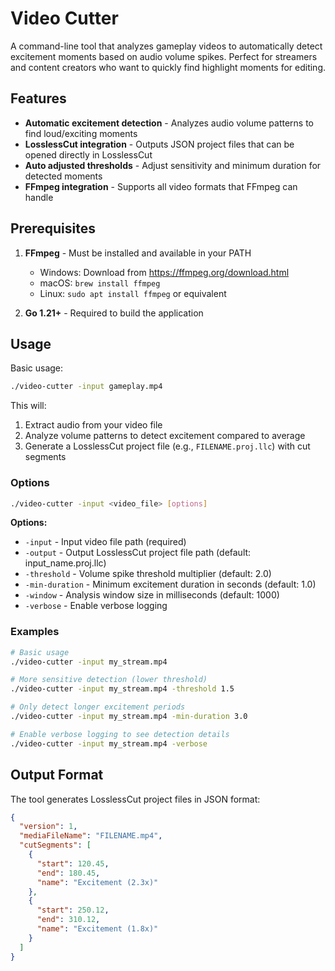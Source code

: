 # Video Cutter

A command-line tool that analyzes gameplay videos to automatically detect excitement moments based on audio volume spikes. Perfect for streamers and content creators who want to quickly find highlight moments for editing.

## Features

- **Automatic excitement detection** - Analyzes audio volume patterns to find loud/exciting moments
- **LosslessCut integration** - Outputs JSON project files that can be opened directly in LosslessCut
- **Auto adjusted thresholds** - Adjust sensitivity and minimum duration for detected moments
- **FFmpeg integration** - Supports all video formats that FFmpeg can handle

## Prerequisites

1. **FFmpeg** - Must be installed and available in your PATH
   - Windows: Download from https://ffmpeg.org/download.html
   - macOS: `brew install ffmpeg`
   - Linux: `sudo apt install ffmpeg` or equivalent

2. **Go 1.21+** - Required to build the application

## Usage

Basic usage:
```bash
./video-cutter -input gameplay.mp4
```

This will:
1. Extract audio from your video file
2. Analyze volume patterns to detect excitement compared to average
3. Generate a LosslessCut project file (e.g., `FILENAME.proj.llc`) with cut segments

### Options

```bash
./video-cutter -input <video_file> [options]
```

**Options:**
- `-input` - Input video file path (required)
- `-output` - Output LosslessCut project file path (default: input_name.proj.llc)
- `-threshold` - Volume spike threshold multiplier (default: 2.0)
- `-min-duration` - Minimum excitement duration in seconds (default: 1.0)
- `-window` - Analysis window size in milliseconds (default: 1000)
- `-verbose` - Enable verbose logging

### Examples

```bash
# Basic usage
./video-cutter -input my_stream.mp4

# More sensitive detection (lower threshold)
./video-cutter -input my_stream.mp4 -threshold 1.5

# Only detect longer excitement periods
./video-cutter -input my_stream.mp4 -min-duration 3.0

# Enable verbose logging to see detection details
./video-cutter -input my_stream.mp4 -verbose
```

## Output Format

The tool generates LosslessCut project files in JSON format:

```json
{
  "version": 1,
  "mediaFileName": "FILENAME.mp4",
  "cutSegments": [
    {
      "start": 120.45,
      "end": 180.45,
      "name": "Excitement (2.3x)"
    },
    {
      "start": 250.12,
      "end": 310.12,
      "name": "Excitement (1.8x)"
    }
  ]
}
```
